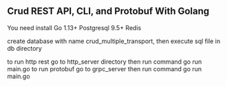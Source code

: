 ## Crud REST API, CLI, and Protobuf With Golang

You need install
Go 1.13+ 
Postgresql 9.5+
Redis

create database with name crud_multiple_transport, then execute sql file in db directory

to run http rest go to http_server directory then run command go run main.go
to run protobuf go to grpc_server then run command go run main.go